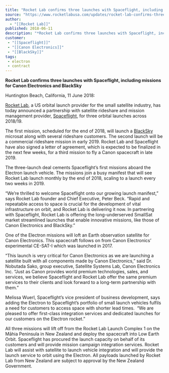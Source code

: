 ```yaml
---
title: "Rocket Lab confirms three launches with Spaceflight, including missions for Canon Electronics and BlackSky "
source: "https://www.rocketlabusa.com/updates/rocket-lab-confirms-three-launches-with-spaceflight-including-missions-for-canon-electronics-and-blacksky/"
author:
  - "[[Rocket Lab]]"
published: 2018-06-11
description: "*Rocket Lab confirms three launches with Spaceflight, including missions for Canon Electronics and BlackSky*"
customer:
 - "[[Spaceflight]]"
 - "[[Canon Electronics]]"
 - "[[BlackSky]]"
tags:
 - electron
 - contract
---
```

**Rocket Lab confirms three launches with Spaceflight, including missions for Canon Electronics and BlackSky**

Huntington Beach, California, 11 June 2018:

[Rocket Lab](https://www.rocketlabusa.com/), a US orbital launch provider for the small satellite industry, has today announced a partnership with satellite rideshare and mission management provider, [Spaceflight](http://spaceflight.com/), for three orbital launches across 2018/19.

The first mission, scheduled for the end of 2018, will launch a [BlackSky](https://www.blacksky.com/) microsat along with several rideshare customers. The second launch will be a commercial rideshare mission in early 2019. Rocket Lab and Spaceflight have also signed a letter of agreement, which is expected to be finalized in the next few weeks, for a third mission to fly a Canon spacecraft in late 2019.

The three-launch deal cements Spaceflight’s first missions aboard the Electron launch vehicle. The missions join a busy manifest that will see Rocket Lab launch monthly by the end of 2018, scaling to a launch every two weeks in 2019.

“We’re thrilled to welcome Spaceflight onto our growing launch manifest,” says Rocket Lab founder and Chief Executive, Peter Beck. “Rapid and repeatable access to space is crucial for the development of vital infrastructure on orbit, and Rocket Lab is delivering it now. In partnering with Spaceflight, Rocket Lab is offering the long-underserved SmallSat market streamlined launches that enable innovative missions, like those of Canon Electronics and BlackSky.”

One of the Electron missions will loft an Earth observation satellite for Canon Electronics. This spacecraft follows on from Canon Electronics’ experimental CE-SAT-I which was launched in 2017.

“This launch is very critical for Canon Electronics as we are launching a satellite built with all components made by Canon Electronics,” said Dr. Nobutada Sako, group executive, Satellite Systems Lab, Canon Electronics Inc. “Just as Canon provides world premium technologies, sales, and services, we believe Spaceflight and Rocket Lab offer the same premium services to their clients and look forward to a long-term partnership with them.”

Melissa Wuerl, Spaceflight’s vice president of business development, says adding the Electron to Spaceflight’s portfolio of small launch vehicles fulfils a need for customers to access space with shorter lead times.  “We are pleased to offer first-class integration services and dedicated launches for our customers on the Electron rocket.”

All three missions will lift off from the Rocket Lab Launch Complex 1 on the Māhia Peninsula in New Zealand and deploy the spacecraft into Low Earth Orbit. Spaceflight has procured the launch capacity on behalf of its customers and will provide mission campaign integration services. Rocket Lab will assist with satellite to launch vehicle integration and will provide the launch service to orbit using the Electron. All payloads launched by Rocket Lab from New Zealand are subject to approval by the New Zealand Government.